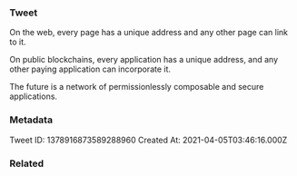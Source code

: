 ### Tweet
On the web, every page has a unique address and any other page can link to it.

On public blockchains, every application has a unique address, and any other paying application can incorporate it.

The future is a network of permissionlessly composable and secure applications.

### Metadata
Tweet ID: 1378916873589288960
Created At: 2021-04-05T03:46:16.000Z

### Related


